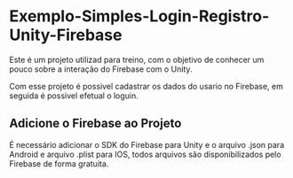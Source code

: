 # Exemplo-Simples-Login-Registro-Unity-Firebase
Este é um projeto utilizad para treino, com o objetivo de conhecer um pouco sobre a interação do Firebase com o Unity.

Com esse projeto é possivel cadastrar os dados do usario no Firebase, em seguida é  possivel efetual o loguin.
## Adicione o Firebase ao Projeto
É necessário adicionar o SDK do Firebase para Unity e o arquivo .json para Android e arquivo .plist para IOS, todos arquivos são disponibilizados pelo Firebase de forma gratuita.

